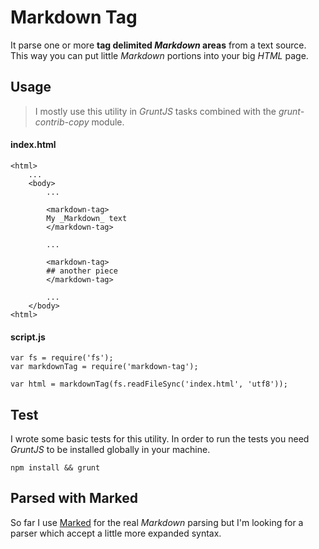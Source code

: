Markdown Tag
============

It parse one or more **tag delimited _Markdown_ areas** from a text source.  
This way you can put little _Markdown_ portions into your big _HTML_ page.

## Usage

> I mostly use this utility in _GruntJS_ tasks combined with the _grunt-contrib-copy_ module.

#### index.html

```
<html>
    ...
    <body>
        ...
        
        <markdown-tag>
        My _Markdown_ text
        </markdown-tag>
        
        ...
        
        <markdown-tag>
        ## another piece
        </markdown-tag>
        
        ...
    </body>
<html>
```


#### script.js

```
var fs = require('fs');
var markdownTag = require('markdown-tag');

var html = markdownTag(fs.readFileSync('index.html', 'utf8'));
```


## Test

I wrote some basic tests for this utility. In order to run the tests you need _GruntJS_ to 
be installed globally in your machine.

```
npm install && grunt
```


## Parsed with Marked

So far I use [Marked](https://www.npmjs.org/package/marked) for the real _Markdown_ parsing but I'm looking for a parser
which accept a little more expanded syntax.
